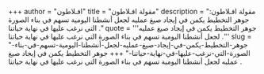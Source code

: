 +++
author = "افـلاطون"
title = "مقولة افـلاطون"
description = "مقولة افـلاطون: جوهر التخطيط يكمن في إيجاد صيغ عمليه لجعل أنشطنا اليومية تسهم في بناء الصورة التي نرغب عليها في نهاية حياتنا ."
quote = '''جوهر التخطيط يكمن في إيجاد صيغ عمليه لجعل أنشطنا اليومية تسهم في بناء الصورة التي نرغب عليها في نهاية حياتنا .''' 
slug = "جوهر-التخطيط-يكمن-في-إيجاد-صيغ-عمليه-لجعل-أنشطنا-اليومية-تسهم-في-بناء-الصورة-التي-نرغب-عليها-في-نهاية-حياتنا-"
+++
جوهر التخطيط يكمن في إيجاد صيغ عمليه لجعل أنشطنا اليومية تسهم في بناء الصورة التي نرغب عليها في نهاية حياتنا .
